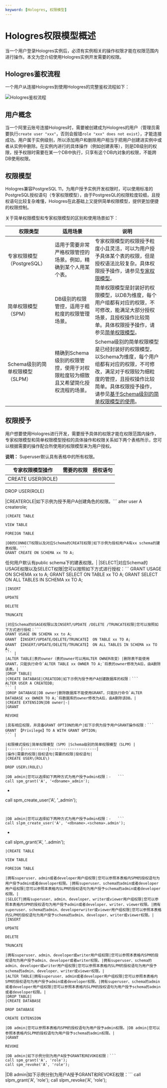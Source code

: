 ```yaml
---
keyword: [Hologres, 权限模型]
---
```


# Hologres权限模型概述

当一个用户登录Hologres实例后，必须有实例相关的操作权限才能在权限范围内进行操作。本文为您介绍使用Hologres实例开发需要的权限。

## Hologres鉴权流程

一个用户从连接Hologres到使用Hologres的完整鉴权流程如下：

![Hologres鉴权流程](https://static-aliyun-doc.oss-accelerate.aliyuncs.com/assets/img/zh-CN/7398039061/p207367.png)

## 用户概念

当一个阿里云账号连接Hologres时，需要被创建成为Hologres的用户（管理员需要执行`create user "xxx"`，否则会报错`role "xxx" does not exist`），才能连接成功。用户属于实例级别，所以添加用户和删除用户相当于把用户创建进实例中或者从实例中删除。在实例内进行的具体操作（例如创建表等），则是DB级别的权限，授予权限时需要在某一个DB中执行，只享有这个DB内对象的权限，不能跨DB使用权限。

## 权限模型

Hologres兼容PostgreSQL 11，为用户授予实例开发权限时，可以使用标准的PostgreSQL授权语句（专家权限模型），由于PostgresQL的权限粒度较细，且授权语句比较复杂难懂，Hologres在此基础上又提供简单权限模型，提供更加便捷的权限控制。

关于简单权限模型和专家权限模型的区别和使用场景如下：

|权限类型|适用场景|说明|
|----|----|--|
|专家权限模型（PostgreSQL）|适用于需要非常严格权限管控的场景。例如，精确到某个人用某个表。|专家权限模型的权限授予粒度小且灵活，可以为用户授予具体某个表的权限，但是授权语法比较复杂。具体权限授予操作，请参见[专家权限模型](/cn.zh-CN/账号与权限管理/Hologres权限模型/专家权限模型.md)。|
|简单权限模型（SPM）|DB级别的权限管控，适用于粗粒度的权限管理场景。|简单权限模型是封装好的权限模型，以DB为维度，每个用户组都有对应的权限，不可修改，能满足大部分授权场景，且授权操作比较简单。具体权限授予操作，请参见[简单权限模型](/cn.zh-CN/账号与权限管理/Hologres权限模型/简单权限模型/简单权限模型的使用.md)。|
|Schema级别的简单权限模型（SLPM）|精确到Schema级别的权限管控，使用于对权限粒度较为细致且又希望简化授权流程的场景。|Schema级别的简单权限模型是已经封装好的权限模型，以Schema为维度，每个用户组都有对应的权限，不可修改，满足对于权限较为细粒度的管控，且授权操作比较简单。具体权限授予操作，请参见[基于Schema级别的简单权限模型的使用](/cn.zh-CN/账号与权限管理/Hologres权限模型/基于Schema级别的简单权限模型/基于Schema级别的简单权限模型的使用.md)。|

## 权限授予

用户想要使用Hologres进行开发，需要授予具体的权限才能在权限范围内操作，专家权限模型和简单权限模型授权的具体操作和权限关系如下两个表格所示，您可以根据需要的操作配合所使用的权限模型来为用户授权。

**说明：** Superuser默认具有表格中的所有权限。

|专家权限模型操作|需要的权限|授权语句|
|--------|-----|----|
|CREATE USER\(ROLE\)

DROP USER\(ROLE\)

|CREATEROLE|如下示例为授予用户A创建角色的权限。```
alter user A createrole;
``` |
|CREATE TABLE

VIEW TABLE

FOREIGN TABLE

|DB的CONNECT权限以及对应Schema的CREATE权限|如下示例为授权用户A有xx schema的建表权限。```
GRANT CREATE ON SCHEMA xx TO A;
```

任何用户默认有public schema下的建表权限。|
|SELECT|对应Schema的USAGE权限以及SELECT权限|您可以按照如下方式进行授权：```
GRANT USAGE ON SCHEMA xx to A;
GRANT SELECT ON TABLE xx TO A;
GRANT SELECT ON ALL TABLES IN SCHEMA xx TO A;
``` |
|INSERT

UPDATE

DELETE

TRUNCATE

|对应Schema的USAGE权限以及INSERT/UPDATE /DELETE /TRUNCATE权限|您可以按照如下方式进行授权：```
GRANT USAGE ON SCHEMA xx to A;
GRANT 【INSERT/UPDATE/DELETE/TRUNCATE】 ON TABLE xx TO A;
GRANT 【INSERT/UPDATE/DELETE/TRUNCATE】 ON ALL TABLES IN SCHEMA xx TO A;
``` |
|ALTER TABLE|表的owner（表的owner可以用ALTER OWNER改变）|删除表不能使用GRANT，只能执行命令`ALTER TABLE xx OWNER TO A;`将表的owner修改为A后，由A删除该表。|
|DROP TABLE|
|CREATE DATABASE|CREATEDB|如下示例为授予用户A创建数据库的权限：```
ALTER USER A CREATEDB;
``` |
|DROP DATABASE|DB owner|删除数据库不能使用GRANT，只能执行命令`ALTER DATABASE xx OWNER TO A;`将数据库的owner修改为A后，由A删除该DB。|
|CREATE EXTENSION|DB owner|-|
|GRANT

REVOKE

|具有相应权限，并具备GRANT OPTION的用户|如下示例为授予用户GRANT操作权限：```
GRANT 【Privilege】TO A WITH GRANT OPTION;
``` |

|权限模式授权|简单权限模型（SPM）|Schema级别的简单权限模型（SLPM）|
|------|-----------|---------------------|
|操作|需要的权限|授权语句|需要的权限|授权语句|
|CREATE USER\(ROLE\)

DROP USER\(ROLE\)

|DB admin|您可以选择如下两种方式为用户授予admin权限：-   ```
call spm_grant('A', '<dbname>_admin');
```

-   ```
call spm_create_user('A', '<dbname>_admin');
```


|DB admin|您可以选择如下两种方式为用户授予admin权限：-   ```
call slpm_create_user('A', '<dbname>.<schema>.admin');
```

-   ```
call slpm_grant('A', '<dbname>.<schema>.admin');
``` |
|CREATE TABLE

VIEW TABLE

FOREIGN TABLE

|拥有superuser、admin或者developer用户组权限|您可以参照本表格内SPM的授权语句为用户授予admin或者developer权限。|拥有superuser、schema的admin或者developer用户组权限|您可以参照本表格内SLPM的授权语句为用户授予schema的admin或者developer权限。|
|SELECT|拥有superuser、admin、developer、writer或viewer用户组权限|您可以参照本表格内SPM的授权语句为用户授予admin或者developer、writer、viewer权限。|拥有superuser、schema的admin、developerwriter或viewer用户组权限|您可以参照本表格内SLPM的授权语句为用户授予schema的admin、developer、writer或viewer权限。|
|INSERT

UPDATE

DELETE

TRUNCATE

|拥有superuser、admin、developer或writer用户组权限|您可以参照本表格内SPM的授权语句为用户授予admin、developer或者writer权限。|拥有superuser、schema的admin、developer或writer用户组权限|您可以参照本表格内SLPM的授权语句为用户授予schema的admin、developer、writer或viewer权限。|
|ALTER TABLE|拥有superuser、admin或者developer用户组权限|您可以参照本表格内SPM的授权语句为用户授予admin或者developer权限。|拥有superuser、schema的admin或者developer用户组权限|您可以参照本表格内SLPM的授权语句为用户授予schema的admin或者developer权限。|
|DROP TABLE|
|CREATE DATABASE

DROP DATABASE

CREATE EXTENSION

|DB admin|您可以参照本表格内SPM的授权语句为用户授予admin权限。|DB admin|您可以参照本表格内SLPM的授权语句为用户授予schema的admin权限。|
|GRANT

REVOKE

|DB admin|如下示例分别为用户A授予GRANT和REVOKE权限：```
call spm_grant('A', 'role');
call spm_revoke('A', 'role');
```

|DB admin|如下示例分别为用户A授予GRANT和REVOKE权限：```
call slpm_grant('A', 'role');
call slpm_revoke('A', 'role');
``` |

